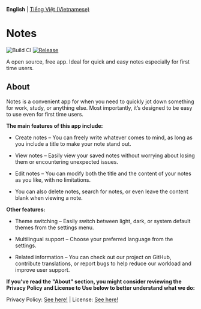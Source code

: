 **English** | [Tiếng Việt (Vietnamese)](README-vi.md)

# Notes
![Build CI][build-badge] [![Release][release-badge]][release-link]

[release-badge]: https://img.shields.io/badge/Release-v1.0.0-blue?logo=github&link=https%3A%2F%2Fgithub.com%2FNguyenHienNg%2FNotes-App%2Freleases%2Ftag%2Fv1.0.0%2F
[release-link]: https://github.com/NguyenHienNg/Notes-App/releases/tag/v1.0.0
[build-badge]: https://img.shields.io/badge/Build-not_supported-orange?logo=github

A open source, free app. Ideal for quick and easy notes especially for first time users.

## About

Notes is a convenient app for when you need to quickly jot down something for work, study, or anything else. Most importantly, it’s designed to be easy to use even for first time users.

**The main features of this app include:**

- Create notes – You can freely write whatever comes to mind, as long as you include a title to make your note stand out.

- View notes – Easily view your saved notes without worrying about losing them or encountering unexpected issues.

- Edit notes – You can modify both the title and the content of your notes as you like, with no limitations.

- You can also delete notes, search for notes, or even leave the content blank when viewing a note.


**Other features:**

- Theme switching – Easily switch between light, dark, or system default themes from the settings menu.

- Multilingual support – Choose your preferred language from the settings.

- Related information – You can check out our project on GitHub, contribute translations, or report bugs to help reduce our workload and improve user support.

**If you've read the "About" section, you might consider reviewing the Privacy Policy and License to Use below to better understand what we do:**

Privacy Policy: [See here!](https://github.com/NguyenHienNg/Notes-App?tab=MIT-1-ov-file) | License: [See here!](https://github.com/NguyenHienNg/Notes-App?tab=security-ov-file)


